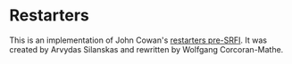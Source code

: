 # Restarters

This is an implementation of John Cowan's
[restarters pre-SRFI](https://github.com/johnwcowan/r7rs-work/blob/master/RestartsCowan.md).
It was created by Arvydas Silanskas and rewritten by Wolfgang
Corcoran-Mathe.

